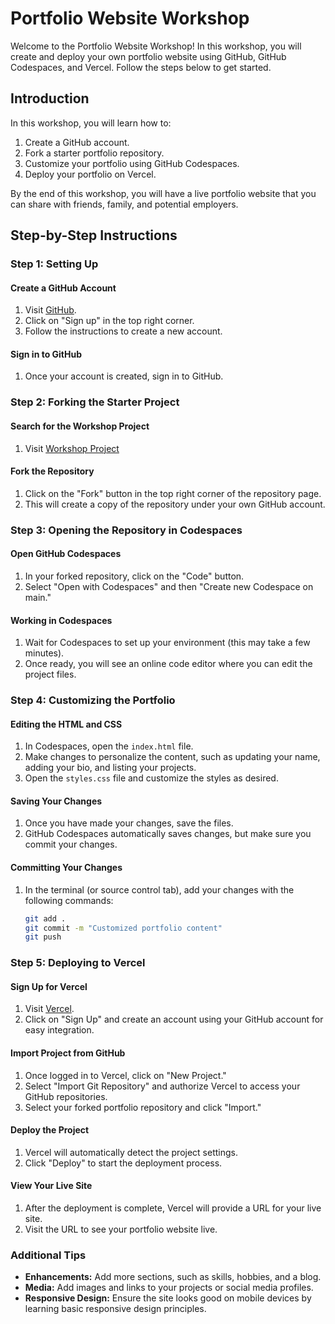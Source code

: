 # Portfolio Website Workshop

Welcome to the Portfolio Website Workshop! In this workshop, you will create and deploy your own portfolio website using GitHub, GitHub Codespaces, and Vercel. Follow the steps below to get started.

## Introduction

In this workshop, you will learn how to:
1. Create a GitHub account.
2. Fork a starter portfolio repository.
3. Customize your portfolio using GitHub Codespaces.
4. Deploy your portfolio on Vercel.

By the end of this workshop, you will have a live portfolio website that you can share with friends, family, and potential employers.

## Step-by-Step Instructions

### Step 1: Setting Up

#### Create a GitHub Account
1. Visit [GitHub](https://github.com).
2. Click on "Sign up" in the top right corner.
3. Follow the instructions to create a new account.

#### Sign in to GitHub
1. Once your account is created, sign in to GitHub.

### Step 2: Forking the Starter Project

#### Search for the Workshop Project

1. Visit [Workshop Project](https://github.com/fourthofaugust/interns-workshop-2024)

#### Fork the Repository
1. Click on the "Fork" button in the top right corner of the repository page.
2. This will create a copy of the repository under your own GitHub account.

### Step 3: Opening the Repository in Codespaces

#### Open GitHub Codespaces
1. In your forked repository, click on the "Code" button.
2. Select "Open with Codespaces" and then "Create new Codespace on main."

#### Working in Codespaces
1. Wait for Codespaces to set up your environment (this may take a few minutes).
2. Once ready, you will see an online code editor where you can edit the project files.

### Step 4: Customizing the Portfolio

#### Editing the HTML and CSS
1. In Codespaces, open the `index.html` file.
2. Make changes to personalize the content, such as updating your name, adding your bio, and listing your projects.
3. Open the `styles.css` file and customize the styles as desired.

#### Saving Your Changes
1. Once you have made your changes, save the files.
2. GitHub Codespaces automatically saves changes, but make sure you commit your changes.

#### Committing Your Changes
1. In the terminal (or source control tab), add your changes with the following commands:
    ```sh
    git add .
    git commit -m "Customized portfolio content"
    git push
    ```

### Step 5: Deploying to Vercel

#### Sign Up for Vercel
1. Visit [Vercel](https://vercel.com).
2. Click on "Sign Up" and create an account using your GitHub account for easy integration.

#### Import Project from GitHub
1. Once logged in to Vercel, click on "New Project."
2. Select "Import Git Repository" and authorize Vercel to access your GitHub repositories.
3. Select your forked portfolio repository and click "Import."

#### Deploy the Project
1. Vercel will automatically detect the project settings.
2. Click "Deploy" to start the deployment process.

#### View Your Live Site
1. After the deployment is complete, Vercel will provide a URL for your live site.
2. Visit the URL to see your portfolio website live.

### Additional Tips

- **Enhancements:** Add more sections, such as skills, hobbies, and a blog.
- **Media:** Add images and links to your projects or social media profiles.
- **Responsive Design:** Ensure the site looks good on mobile devices by learning basic responsive design principles.

